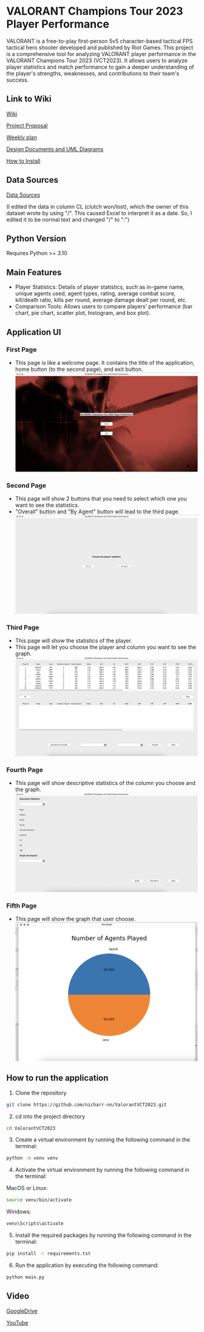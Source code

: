 # VALORANT Champions Tour 2023 Player Performance
VALORANT is a free-to-play first-person 5v5 character-based tactical FPS tactical hero shooter developed and published by Riot Games. This project is a comprehensive tool for analyzing VALORANT player performance in the VALORANT Champions Tour 2023 (VCT2023). It allows users to analyze player statistics and match performance to gain a deeper understanding of the player's strengths, weaknesses, and contributions to their team's success.

## Link to Wiki
[Wiki](https://github.com/nicharr-nn/ValorantVCT2023/wiki)

[Project Proposal](https://github.com/nicharr-nn/ValorantVCT2023/wiki/Project-Proposal)

[Weekly plan](https://github.com/nicharr-nn/ValorantVCT2023/wiki/Weekly-Plan)

[Design Documents and UML Diagrams](https://github.com/nicharr-nn/ValorantVCT2023/wiki/Design-Documents-and-UML-Diagrams)

[How to Install](https://github.com/nicharr-nn/ValorantVCT2023/wiki/How-to-Install)

## Data Sources
[Data Sources](https://www.kaggle.com/datasets/vkay616/valorant-vct-2023-player-performance)

(I edited the data in column CL (clutch won/lost), which the owner of this dataset wrote by using "/". This caused Excel to interpret it as a date. So, I edited it to be normal text and changed "/" to ":")

## Python Version
Requires Python >= 3.10

## Main Features
- Player Statistics: Details of player statistics, such as in-game name, unique agents used, agent types, rating, average combat score, kill/death ratio, kills per round, average damage dealt per round, etc.
- Comparison Tools: Allows users to compare players’ performance (bar chart, pie chart, scatter plot, histogram, and box plot).

## Application UI
### First Page
- This page is like a welcome page. It contains the title of the application, home button (to the second page), and exit button.
![First Page](screenshots/page1.png)
### Second Page
- This page will show 2 buttons that you need to select which one you want to see the statistics.
- "Overall" button and "By Agent" button will lead to the third page.
![Second Page](screenshots/page2.png)
### Third Page
- This page will show the statistics of the player.
- This page will let you choose the player and column you want to see the graph.
![Third Page](screenshots/page3.png)
### Fourth Page
- This page will show descriptive statistics of the column you choose and the graph.
![Fourth Page](screenshots/page4.png)
### Fifth Page
- This page will show the graph that user choose.
![Fifth Page](screenshots/page5.png)

## How to run the application
1. Clone the repository
```bash
git clone https://github.com/nicharr-nn/ValorantVCT2023.git
```
2. cd into the project directory
```bash
cd ValorantVCT2023
```
3. Create a virtual environment by running the following command in the terminal:
```bash
python -m venv venv
```
4. Activate the virtual environment by running the following command in the terminal:

MacOS or Linux:
```bash
source venv/bin/activate
```

Windows:
```bash
venv\Scripts\activate
```
5. Install the required packages by running the following command in the terminal:
```bash
pip install -r requirements.txt
```
6. Run the application by executing the following command:
```bash
python main.py
```

## Video
[GoogleDrive](https://drive.google.com/file/d/1FFrgxkG1mMY9f6FuOwcezZ-iifwMl3EK/view?usp=sharing)

[YouTube](https://youtu.be/YG9ZYVJRHi8)